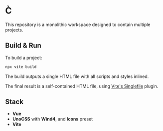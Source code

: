 # C̀

This repository is a monolithic workspace designed to contain multiple projects.


## Build & Run

To build a project:

```bash
npx vite build
```

The build outputs a single HTML file with all scripts and styles inlined.

The final result is a self-contained HTML file, using [Vite's Singlefile](https://www.npmjs.com/package/vite-plugin-singlefile) plugin.

## Stack

- **Vue**
- **UnoCSS** with **Wind4**, and **Icons** preset
- **Vite**
